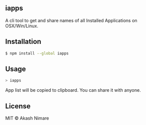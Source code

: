 ## iapps
A cli tool to get and share names of all Installed Applications on OSX/Win/Linux.

## Installation

``` sh
$ npm install --global iapps
```

## Usage
``` sh
> iapps
```
App list will be copied to clipboard. You can share it with anyone.

## License

MIT © Akash Nimare


